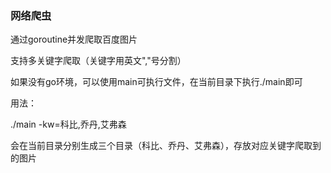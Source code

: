 ### 网络爬虫
通过goroutine并发爬取百度图片

支持多关键字爬取（关键字用英文","号分割）

如果没有go环境，可以使用main可执行文件，在当前目录下执行./main即可

用法：

./main -kw=科比,乔丹,艾弗森

会在当前目录分别生成三个目录（科比、乔丹、艾弗森），存放对应关键字爬取到的图片
